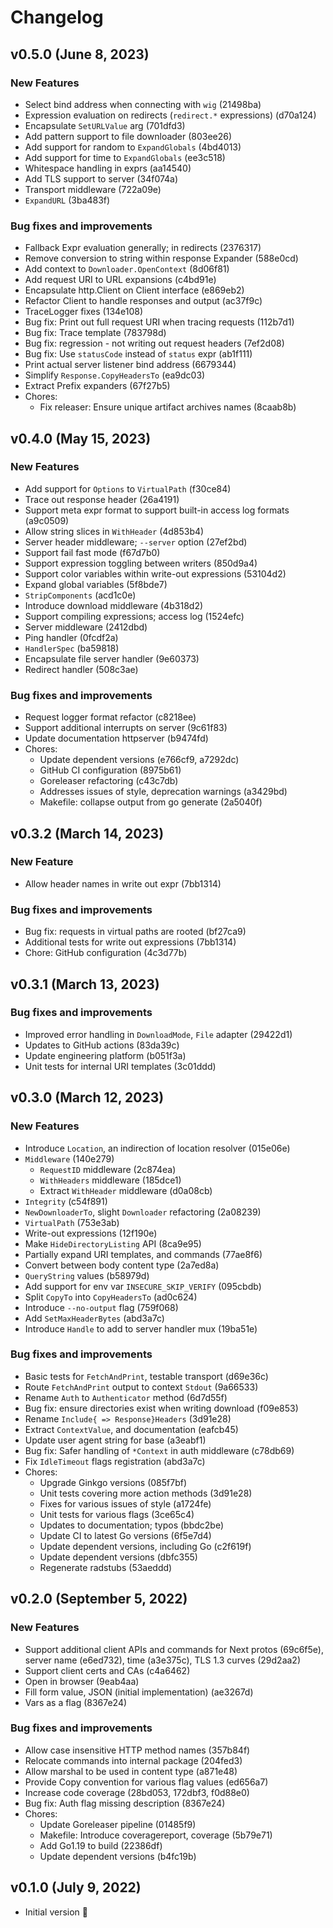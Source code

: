 # Changelog

## v0.5.0 (June 8, 2023)

### New Features
* Select bind address when connecting with `wig` (21498ba)
* Expression evaluation on redirects (`redirect.*` expressions) (d70a124)
* Encapsulate `SetURLValue` arg (701dfd3)
* Add pattern support to file downloader (803ee26)
* Add support for random to `ExpandGlobals` (4bd4013)
* Add support for time to `ExpandGlobals` (ee3c518)
* Whitespace handling in exprs (aa14540)
* Add TLS support to server (34f074a)
* Transport middleware (722a09e)
* `ExpandURL` (3ba483f)

### Bug fixes and improvements

* Fallback Expr evaluation generally; in redirects (2376317)
* Remove conversion to string within response Expander (588e0cd)
* Add context to `Downloader.OpenContext` (8d06f81)
* Add request URI to URL expansions (c4bd91e)
* Encapsulate http.Client on Client interface (e869eb2)
* Refactor Client to handle responses and output (ac37f9c)
* TraceLogger fixes (134e108)
* Bug fix: Print out full request URI when tracing requests (112b7d1)
* Bug fix: Trace template (783798d)
* Bug fix: regression - not writing out request headers (7ef2d08)
* Bug fix: Use `statusCode` instead of `status` expr (ab1f111)
* Print actual server listener bind address (6679344)
* Simplify `Response.CopyHeadersTo` (ea9dc03)
* Extract Prefix expanders (67f27b5)
* Chores:
    * Fix releaser: Ensure unique artifact archives names (8caab8b)

## v0.4.0 (May 15, 2023)

### New Features

* Add support for `Options` to `VirtualPath` (f30ce84)
* Trace out response header (26a4191)
* Support meta expr format to support built-in access log formats (a9c0509)
* Allow string slices in `WithHeader` (4d853b4)
* Server header middleware; `--server` option (27ef2bd)
* Support fail fast mode (f67d7b0)
* Support expression toggling between writers (850d9a4)
* Support color variables within write-out expressions (53104d2)
* Expand global variables (5f8bde7)
* `StripComponents` (acd1c0e)
* Introduce download middleware (4b318d2)
* Support compiling expressions; access log (1524efc)
* Server middleware (2412dbd)
* Ping handler (0fcdf2a)
* `HandlerSpec` (ba59818)
* Encapsulate file server handler (9e60373)
* Redirect handler (508c3ae)

### Bug fixes and improvements

* Request logger format refactor (c8218ee)
* Support additional interrupts on server (9c61f83)
* Update documentation httpserver (b9474fd)
* Chores:
    * Update dependent versions (e766cf9, a7292dc)
    * GitHub CI configuration (8975b61)
    * Goreleaser refactoring (c43c7db)
    * Addresses issues of style, deprecation warnings (a3429bd)
    * Makefile: collapse output from go generate (2a5040f)

## v0.3.2 (March 14, 2023)

### New Feature

* Allow header names in write out expr (7bb1314)

### Bug fixes and improvements

* Bug fix: requests in virtual paths are rooted (bf27ca9)
* Additional tests for write out expressions (7bb1314)
* Chore: GitHub configuration (4c3d77b)

## v0.3.1 (March 13, 2023)

### Bug fixes and improvements

* Improved error handling in `DownloadMode`, `File` adapter (29422d1)
* Updates to GitHub actions (83da39c)
* Update engineering platform (b051f3a)
* Unit tests for internal URI templates (3c01ddd)

## v0.3.0 (March 12, 2023)

### New Features

* Introduce `Location`, an indirection of location resolver (015e06e)
* `Middleware` (140e279)
    * `RequestID` middleware (2c874ea)
    * `WithHeaders` middleware (185dce1)
    * Extract `WithHeader` middleware (d0a08cb)
* `Integrity` (c54f891)
* `NewDownloaderTo`, slight `Downloader` refactoring (2a08239)
* `VirtualPath` (753e3ab)
* Write-out expressions (12f190e)
* Make `HideDirectoryListing` API (8ca9e95)
* Partially expand URI templates, and commands (77ae8f6)
* Convert between body content type (2a7ed8a)
* `QueryString` values (b58979d)
* Add support for env var `INSECURE_SKIP_VERIFY` (095cbdb)
* Split `CopyTo` into `CopyHeadersTo` (ad0c624)
* Introduce `--no-output` flag (759f068)
* Add `SetMaxHeaderBytes` (abd3a7c)
* Introduce `Handle` to add to server handler mux (19ba51e)

### Bug fixes and improvements

* Basic tests for `FetchAndPrint`, testable transport (d69e36c)
* Route `FetchAndPrint` output to context `Stdout` (9a66533)
* Rename `Auth` to `Authenticator` method (6d7d55f)
* Bug fix: ensure directories exist when writing download (f09e853)
* Rename `Include{ => Response}Headers` (3d91e28)
* Extract `ContextValue`, and documentation (eafcb45)
* Update user agent string for base (a3eabf1)
* Bug fix: Safer handling of `*Context` in auth middleware (c78db69)
* Fix `IdleTimeout` flags registration (abd3a7c)
* Chores:
    * Upgrade Ginkgo versions (085f7bf)
    * Unit tests covering more action methods (3d91e28)
    * Fixes for various issues of style (a1724fe)
    * Unit tests for various flags (3ce65c4)
    * Updates to documentation; typos (bbdc2be)
    * Update CI to latest Go versions (6f5e7d4)
    * Update dependent versions, including Go (c2f619f)
    * Update dependent versions (dbfc355)
    * Regenerate radstubs (53aeddd)

## v0.2.0 (September 5, 2022)

### New Features

* Support additional client APIs and commands for Next protos (69c6f5e), server name (e6ed732), time (a3e375c), TLS 1.3 curves (29d2aa2)
* Support client certs and CAs (c4a6462)
* Open in browser (9eab4aa)
* Fill form value, JSON (initial implementation) (ae3267d)
* Vars as a flag (8367e24)

### Bug fixes and improvements

* Allow case insensitive HTTP method names (357b84f)
* Relocate commands into internal package (204fed3)
* Allow marshal to be used in content type (a871e48)
* Provide Copy convention for various flag values (ed656a7)
* Increase code coverage (28bd053, 172dbf3, f0d88e0)
* Bug fix: Auth flag missing description (8367e24)
* Chores:
  * Update Goreleaser pipeline (01485f9)
  * Makefile: Introduce coveragereport, coverage (5b79e71)
  * Add Go1.19 to build (22386df)
  * Update dependent versions (b4fc19b)

## v0.1.0 (July 9, 2022)

* Initial version :sunrise:
